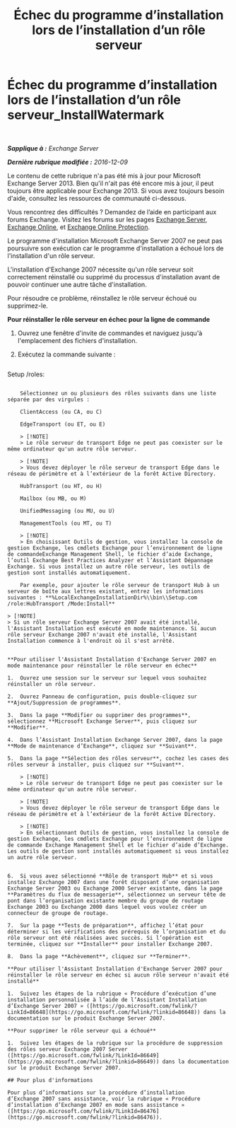 ﻿---
title: 'Échec du programme d’installation lors de l’installation d’un rôle serveur'
TOCTitle: Échec du programme d’installation lors de l’installation d’un rôle serveur_InstallWatermark
ms:assetid: ad89ebd5-f9bb-40c1-8811-09b145c2b341
ms:mtpsurl: https://technet.microsoft.com/fr-fr/library/ms.exch.setupreadiness.installwatermark(v=EXCHG.150)
ms:contentKeyID: 50478990
ms.date: 04/24/2018
mtps_version: v=EXCHG.150
ms.translationtype: HT
---

# Échec du programme d’installation lors de l’installation d’un rôle serveur\_InstallWatermark

 

_**Sapplique à :** Exchange Server_

_**Dernière rubrique modifiée :** 2016-12-09_

Le contenu de cette rubrique n'a pas été mis à jour pour Microsoft Exchange Server 2013. Bien qu'il n'ait pas été encore mis à jour, il peut toujours être applicable pour Exchange 2013. Si vous avez toujours besoin d'aide, consultez les ressources de communauté ci-dessous.

Vous rencontrez des difficultés ? Demandez de l’aide en participant aux forums Exchange. Visitez les forums sur les pages [Exchange Server](https://go.microsoft.com/fwlink/p/?linkid=60612), [Exchange Online](https://go.microsoft.com/fwlink/p/?linkid=267542), et [Exchange Online Protection](https://go.microsoft.com/fwlink/p/?linkid=285351).

Le programme d'installation Microsoft Exchange Server 2007 ne peut pas poursuivre son exécution car le programme d'installation a échoué lors de l'installation d'un rôle serveur.

L'installation d'Exchange 2007 nécessite qu'un rôle serveur soit correctement réinstallé ou supprimé du processus d'installation avant de pouvoir continuer une autre tâche d'installation.

Pour résoudre ce problème, réinstallez le rôle serveur échoué ou supprimez-le.

**Pour réinstaller le rôle serveur en échec pour la ligne de commande**

1.  Ouvrez une fenêtre d'invite de commandes et naviguez jusqu'à l'emplacement des fichiers d'installation.

2.  Exécutez la commande suivante :
    
    ```powershell
Setup /roles:<Failed Server Role>
```
    
    Sélectionnez un ou plusieurs des rôles suivants dans une liste séparée par des virgules :
    
    ClientAccess (ou CA, ou C)
    
    EdgeTransport (ou ET, ou E)
    
    > [!NOTE]
    > Le rôle serveur de transport Edge ne peut pas coexister sur le même ordinateur qu'un autre rôle serveur.
    
    > [!NOTE]
    > Vous devez déployer le rôle serveur de transport Edge dans le réseau de périmètre et à l’extérieur de la forêt Active Directory.
    
    HubTransport (ou HT, ou H)
    
    Mailbox (ou MB, ou M)
    
    UnifiedMessaging (ou MU, ou U)
    
    ManagementTools (ou MT, ou T)
    
    > [!NOTE]
    > En choisissant Outils de gestion, vous installez la console de gestion Exchange, les cmdlets Exchange pour l’environnement de ligne de commandeExchange Management Shell, le fichier d’aide Exchange, l’outil Exchange Best Practices Analyzer et l’Assistant Dépannage Exchange. Si vous installez un autre rôle serveur, les outils de gestion sont installés automatiquement.
    
    Par exemple, pour ajouter le rôle serveur de transport Hub à un serveur de boîte aux lettres existant, entrez les informations suivantes : **%LocalExchangeInstallationDir%\\bin\\Setup.com /role:HubTransport /Mode:Install**

> [!NOTE]
> Si un rôle serveur Exchange Server 2007 avait été installé, l'Assistant Installation est exécuté en mode maintenance. Si aucun rôle serveur Exchange 2007 n'avait été installé, l'Assistant Installation commence à l'endroit où il s'est arrêté.


**Pour utiliser l'Assistant Installation d'Exchange Server 2007 en mode maintenance pour réinstaller le rôle serveur en échec**

1.  Ouvrez une session sur le serveur sur lequel vous souhaitez réinstaller un rôle serveur.

2.  Ouvrez Panneau de configuration, puis double-cliquez sur **Ajout/Suppression de programmes**.

3.  Dans la page **Modifier ou supprimer des programmes**, sélectionnez **Microsoft Exchange Server**, puis cliquez sur **Modifier**.

4.  Dans l’Assistant Installation Exchange Server 2007, dans la page **Mode de maintenance d’Exchange**, cliquez sur **Suivant**.

5.  Dans la page **Sélection des rôles serveur**, cochez les cases des rôles serveur à installer, puis cliquez sur **Suivant**.
    
    > [!NOTE]
    > Le rôle serveur de transport Edge ne peut pas coexister sur le même ordinateur qu'un autre rôle serveur.
    
    > [!NOTE]
    > Vous devez déployer le rôle serveur de transport Edge dans le réseau de périmètre et à l’extérieur de la forêt Active Directory.
    
    > [!NOTE]
    > En sélectionnant Outils de gestion, vous installez la console de gestion Exchange, les cmdlets Exchange pour l’environnement de ligne de commande Exchange Management Shell et le fichier d’aide d’Exchange. Les outils de gestion sont installés automatiquement si vous installez un autre rôle serveur.


6.  Si vous avez sélectionné **Rôle de transport Hub** et si vous installez Exchange 2007 dans une forêt disposant d’une organisation Exchange Server 2003 ou Exchange 2000 Server existante, dans la page **Paramètres du flux de messagerie**, sélectionnez un serveur tête de pont dans l’organisation existante membre du groupe de routage Exchange 2003 ou Exchange 2000 dans lequel vous voulez créer un connecteur de groupe de routage.

7.  Sur la page **Tests de préparation**, affichez l’état pour déterminer si les vérifications des prérequis de l’organisation et du rôle serveur ont été réalisées avec succès. Si l’opération est terminée, cliquez sur **Installer** pour installer Exchange 2007.

8.  Dans la page **Achèvement**, cliquez sur **Terminer**.

**Pour utiliser l'Assistant Installation d'Exchange Server 2007 pour réinstaller le rôle serveur en échec si aucun rôle serveur n'avait été installé**

1.  Suivez les étapes de la rubrique « Procédure d’exécution d’une installation personnalisée à l’aide de l’Assistant Installation d’Exchange Server 2007 » ([https://go.microsoft.com/fwlink/?LinkId=86648](https://go.microsoft.com/fwlink/?linkid=86648)) dans la documentation sur le produit Exchange Server 2007.

**Pour supprimer le rôle serveur qui a échoué**

1.  Suivez les étapes de la rubrique sur la procédure de suppression des rôles serveur Exchange 2007 Server ([https://go.microsoft.com/fwlink/?LinkId=86649](https://go.microsoft.com/fwlink/?linkid=86649)) dans la documentation sur le produit Exchange Server 2007.

## Pour plus d'informations

Pour plus d’informations sur la procédure d’installation d’Exchange 2007 sans assistance, voir la rubrique « Procédure d’installation d’Exchange 2007 en mode sans assistance » ([https://go.microsoft.com/fwlink/?LinkId=86476](https://go.microsoft.com/fwlink/?linkid=86476)).

